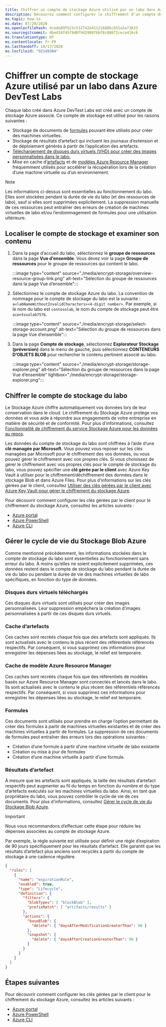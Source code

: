 ```yaml
---
title: Chiffrer un compte de stockage Azure utilisé par un labo dans Azure DevTest Labs
description: Découvrez comment configurer le chiffrement d’un compte de stockage Azure utilisé par un labo dans Azure DevTest Labs
ms.topic: how-to
ms.date: 07/29/2020
ms.openlocfilehash: dcede89fb23c532742e41121688bcb51a5a73833
ms.sourcegitcommit: dbe434f45f9d0f9d298076bf8c08672ceca416c6
ms.translationtype: HT
ms.contentlocale: fr-FR
ms.lasthandoff: 10/17/2020
ms.locfileid: "92149304"
---
```

# <a name="encrypt-azure-storage-used-by-a-lab-in-azure-devtest-labs"></a>Chiffrer un compte de stockage Azure utilisé par un labo dans Azure DevTest Labs
Chaque labo créé dans Azure DevTest Labs est créé avec un compte de stockage Azure associé. Ce compte de stockage est utilisé pour les raisons suivantes : 

- Stockage de documents de [formules](devtest-lab-manage-formulas.md) pouvant être utilisés pour créer des machines virtuelles.
- Stockage de résultats d’artefact qui incluent les journaux d’extension et de déploiement générés à partir de l’application des artefacts. 
- [Téléchargement de disques durs virtuels (VHD) pour créer des images personnalisées dans le labo.](devtest-lab-create-template.md)
- Mise en cache d’[artefacts](add-artifact-vm.md) et de [modèles Azure Resource Manager](devtest-lab-create-environment-from-arm.md) fréquemment utilisés pour accélérer la récupération lors de la création d’une machine virtuelle ou d’un environnement.

> [!NOTE]
> Les informations ci-dessus sont essentielles au fonctionnement du labo. Elles sont stockées pendant la durée de vie du labo (et des ressources de labo), sauf si elles sont supprimées explicitement. La suppression manuelle de ces ressources peut entraîner des erreurs de création de machines virtuelles de labo et/ou l’endommagement de formules pour une utilisation ultérieure. 

## <a name="locate-the-storage-account-and-view-its-contents"></a>Localiser le compte de stockage et examiner son contenu

1. Dans la page d’accueil du labo, sélectionnez le **groupe de ressources** dans la page **Vue d’ensemble**. Vous devez voir la page **Groupe de ressources** pour le groupe de ressources qui contient le labo. 

    :::image type="content" source="./media/encrypt-storage/overview-resource-group-link.png" alt-text="Sélection du groupe de ressources dans la page Vue d’ensemble":::
1. Sélectionnez le compte de stockage Azure du labo. La convention de nommage pour le compte de stockage du labo est la suivante : `a<labNameWithoutInvalidCharacters><4-digit number>`. Par exemple, si le nom du labo est `contosolab`, le nom du compte de stockage peut être `acontosolab7576`. 

    :::image type="content" source="./media/encrypt-storage/select-storage-account.png" alt-text="Sélection du groupe de ressources dans la page Vue d’ensemble":::
3. Dans la page **Compte de stockage**, sélectionnez **Explorateur Stockage (préversion)** dans le menu de gauche, puis sélectionnez **CONTENEURS D’OBJETS BLOB** pour rechercher le contenu pertinent associé au labo. 

   :::image type="content" source="./media/encrypt-storage/storage-explorer.png" alt-text="Sélection du groupe de ressources dans la page Vue d’ensemble" lightbox="./media/encrypt-storage/storage-explorer.png":::

## <a name="encrypt-the-lab-storage-account"></a>Chiffrer le compte de stockage du labo
Le Stockage Azure chiffre automatiquement vos données lors de leur conservation dans le cloud. Le chiffrement du Stockage Azure protège vos données et vous aide à répondre aux engagements de votre entreprise en matière de sécurité et de conformité. Pour plus d'informations, consultez [Fonctionnalité de chiffrement du service Stockage Azure pour les données au repos](../storage/common/storage-service-encryption.md).

Les données du compte de stockage du labo sont chiffrées à l’aide d’une **clé managée par Microsoft**. Vous pouvez vous reposer sur les clés managées par Microsoft pour le chiffrement des vos données, ou vous pouvez gérer le chiffrement avec vos propres clés. Si vous choisissez de gérer le chiffrement avec vos propres clés pour le compte de stockage du labo, vous pouvez spécifier une **clé gérée par le client** avec Azure Key Vault à utiliser pour le chiffrement/déchiffrement des données dans le stockage Blob et dans Azure Files. Pour plus d’informations sur les clés gérées par le client, consultez [Utiliser des clés gérées par le client avec Azure Key Vault pour gérer le chiffrement du stockage Azure](../storage/common/customer-managed-keys-overview.md).

Pour découvrir comment configurer les clés gérées par le client pour le chiffrement du stockage Azure, consultez les articles suivants : 

- [Azure portal](../storage/common/customer-managed-keys-configure-key-vault.md)
- [Azure PowerShell](../storage/common/customer-managed-keys-configure-key-vault.md)
- [Azure CLI](../storage/common/customer-managed-keys-configure-key-vault.md)


## <a name="manage-the-azure-blob-storage-life-cycle"></a>Gérer le cycle de vie du Stockage Blob Azure
Comme mentionné précédemment, les informations stockées dans le compte de stockage du labo sont essentielles au fonctionnement sans erreur du labo. À moins qu’elles ne soient explicitement supprimées, ces données restent dans le compte de stockage du labo pendant la durée de vie du labo ou pendant la durée de vie des machines virtuelles de labo spécifiques, en fonction du type de données.

### <a name="uploaded-vhds"></a>Disques durs virtuels téléchargés
Ces disques durs virtuels sont utilisés pour créer des images personnalisées. Leur suppression empêchera la création d’images personnalisées à partir de ces disques durs virtuels.

### <a name="artifacts-cache"></a>Cache d’artefacts
Ces caches sont recréés chaque fois que des artefacts sont appliqués. Ils sont actualisés avec le contenu le plus récent des référentiels référencés respectifs. Par conséquent, si vous supprimez ces informations pour enregistrer les dépenses liées au stockage, le relief est temporaire.

### <a name="azure-resource-manager-template-cache"></a>Cache de modèle Azure Resource Manager
Ces caches sont recréés chaque fois que des référentiels de modèles basés sur Azure Resource Manager sont connectés et lancés dans le labo. Ils sont actualisés avec le contenu le plus récent des référentiels référencés respectifs. Par conséquent, si vous supprimez ces informations pour enregistrer les dépenses liées au stockage, le relief est temporaire.

### <a name="formulas"></a>Formules
Ces documents sont utilisés pour prendre en charge l’option permettant de créer des formules à partir de machines virtuelles existantes et de créer des machines virtuelles à partir de formules. La suppression de ces documents de formules peut entraîner des erreurs lors des opérations suivantes :

- Création d’une formule à partir d’une machine virtuelle de labo existante
- Création ou mise à jour de formules 
- Création d’une machine virtuelle à partir d’une formule.

### <a name="artifact-results"></a>Résultats d’artefact
À mesure que les artefacts sont appliqués, la taille des résultats d’artefact respectifs peut augmenter au fil du temps en fonction du nombre et du type d’artefacts exécutés sur les machines virtuelles du labo. Ainsi, en tant que propriétaire du labo, vous pouvez contrôler le cycle de vie de ces documents. Pour plus d’informations, consultez [Gérer le cycle de vie du Stockage Blob Azure](../storage/blobs/storage-lifecycle-management-concepts.md).

> [!IMPORTANT]
> Nous vous recommandons d’effectuer cette étape pour réduire les dépenses associées au compte de stockage Azure. 

Par exemple, la règle suivante est utilisée pour définir une règle d’expiration de 90 jours spécifiquement pour les résultats d’artefact. Elle garantit que les résultats d’artefact plus anciens sont recyclés à partir du compte de stockage à une cadence régulière.

```json
{
  "rules": [
    {
      "name": "expirationRule",
      "enabled": true,
      "type": "Lifecycle",
      "definition": {
        "filters": {
          "blobTypes": [ "blockBlob" ],
          "prefixMatch": [ "artifacts/results" ]
        },
        "actions": {
          "baseBlob": {
            "delete": { "daysAfterModificationGreaterThan": 90 }
          },
          "snapshot": {
            "delete": { "daysAfterCreationGreaterThan": 90 }
          }
        }
      }
    }
  ]
}
```

## <a name="next-steps"></a>Étapes suivantes
Pour découvrir comment configurer les clés gérées par le client pour le chiffrement du stockage Azure, consultez les articles suivants : 

- [Azure portal](../storage/common/customer-managed-keys-configure-key-vault.md)
- [Azure PowerShell](../storage/common/customer-managed-keys-configure-key-vault.md)
- [Azure CLI](../storage/common/customer-managed-keys-configure-key-vault.md)